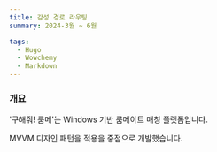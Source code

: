 ```yaml
---
title: 감성 경로 라우팅
summary: 2024-3월 ~ 6월

tags:
  - Hugo
  - Wowchemy
  - Markdown
---
```


### 개요

'구해줘! 룸메'는 Windows 기반 룸메이트 매칭 플랫폼입니다.

MVVM 디자인 패턴을 적용을 중점으로 개발했습니다.
